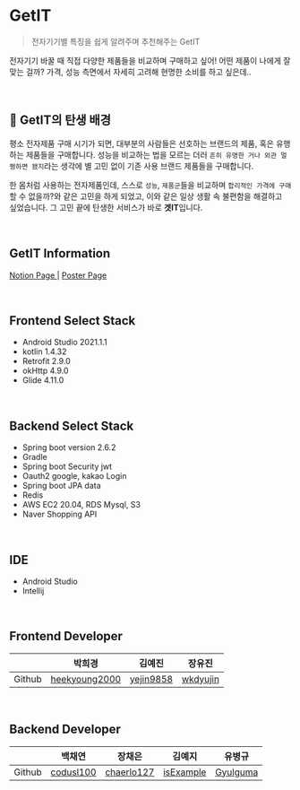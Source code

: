 # GetIT 

> 전자기기별 특징을 쉽게 알려주며 추천해주는 GetIT

전자기기 바꿀 때 직접 다양한 제품들을 비교하며 구매하고 싶어! 어떤 제품이 나에게 잘 맞는 걸까? 가격, 성능 측면에서 자세히 고려해 현명한 소비를 하고 싶은데..

<br>

## 🌱 GetIT의 탄생 배경
평소 전자제품 구매 시기가 되면, 대부분의 사람들은 선호하는 브랜드의 제품, 혹은 유행하는 제품들을 구매합니다. 성능을 비교하는 법을 모르는 더러 `흔히 유명한 거나 외관 멀쩡하면 됐지`라는 생각에 별 고민 없이 기존 사용 브랜드 제품들을 구매합니다. 

 한 몸처럼 사용하는 전자제품인데, 스스로 `성능`, `제품군`들을 비교하며 `합리적인 가격에 구매`할 수 없을까?와 같은 고민을 하게 되었고, 이와 같은 일상 생활 속 불편함을 해결하고 싶었습니다. 그 고민 끝에 탄생한 서비스가 바로 **겟IT**입니다.
 
<br>

## GetIT Information
<A href = "https://typical-rosehip-a45.notion.site/IT-IT-0e731f8b5cbc414da512eefa25d16f69"> Notion Page </A> | <A href = "https://typical-rosehip-a45.notion.site/IT-4460f8688f7b4f80ae8164cca7e96469"> Poster Page </A> 

<br>

## Frontend Select Stack
* Android Studio 2021.1.1
* kotlin 1.4.32
* Retrofit 2.9.0
* okHttp 4.9.0
* Glide 4.11.0

<br>

## Backend Select Stack
* Spring boot version 2.6.2
* Gradle 
* Spring boot Security jwt
* Oauth2 google, kakao Login
* Spring boot JPA data
* Redis
* AWS EC2 20.04, RDS Mysql, S3
* Naver Shopping API

<br>

## IDE
* Android Studio
* Intellij

<br>


## Frontend Developer
||박희경|김예진|장유진|
|---|---|---|---|
|Github|<A href = "https://github.com/heekyoung2000"> heekyoung2000 </A>|<A href = "https://github.com/yejin9858"> yejin9858 </A>|<A href = "https://github.com/wkdyujin"> wkdyujin </A>|

<br>

## Backend Developer
||백채연|장채은|김예지|유병규|
|---|---|---|---|---|
|Github|<A href = "https://github.com/codusl100"> codusl100 </A>|<A href = "https://github.com/chaerlo127"> chaerlo127 </A>|<A href = "https://github.com/isExample"> isExample </A>|<A href = "https://github.com/Gyulguma"> Gyulguma </A>|


